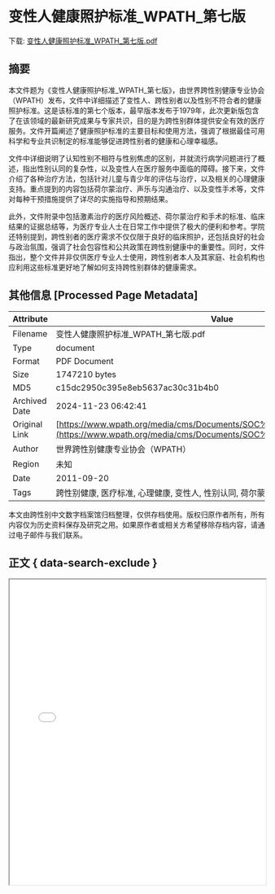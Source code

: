 # 变性人健康照护标准_WPATH_第七版

<!-- tcd_download_link -->
下载: [变性人健康照护标准_WPATH_第七版.pdf](变性人健康照护标准_WPATH_第七版.pdf)
<!-- tcd_download_link_end -->

## 摘要

<!-- tcd_abstract -->
本文件题为《变性人健康照护标准_WPATH_第七版》，由世界跨性别健康专业协会（WPATH）发布，文件中详细描述了变性人、跨性别者以及性别不符合者的健康照护标准。这是该标准的第七个版本，最早版本发布于1979年，此次更新版包含了在该领域的最新研究成果与专家共识，目的是为跨性别群体提供安全有效的医疗服务。文件开篇阐述了健康照护标准的主要目标和使用方法，强调了根据最佳可用科学和专业共识制定的标准能够促进跨性别者的健康和心理幸福感。

文件中详细说明了认知性别不相符与性别焦虑的区别，并就流行病学问题进行了概述，指出性别认同的复杂性，以及变性人在医疗服务中面临的障碍。接下来，文件介绍了各种治疗方法，包括针对儿童与青少年的评估与治疗，以及相关的心理健康支持。重点提到的内容包括荷尔蒙治疗、声乐与沟通治疗、以及变性手术等，文件对每种干预措施提供了详尽的实施指导和预期结果。

此外，文件附录中包括激素治疗的医疗风险概述、荷尔蒙治疗和手术的标准、临床结果的证据总结等，为医疗专业人士在日常工作中提供了极大的便利和参考。学院还特别提到，跨性别者的医疗需求不仅仅限于良好的临床照护，还包括良好的社会与政治氛围，强调了社会包容性和公共政策在跨性别健康中的重要性。同时，文件指出，整个文件并非仅供医疗专业人士使用，跨性别者本人及其家庭、社会机构也应利用这些标准更好地了解如何支持跨性别群体的健康需求。

<!-- tcd_abstract_end -->

## 其他信息 [Processed Page Metadata]

| Attribute       | Value                                  |
|-----------------|----------------------------------------|
| Filename        | 变性人健康照护标准_WPATH_第七版.pdf                             |
| Type            | document                                 |
| Format          | PDF Document                               |
| Size            | 1747210 bytes                           |
| MD5             | c15dc2950c395e8eb5637ac30c31b4b0                                  |
| Archived Date   | 2024-11-23 06:42:41                             |
| Original Link   | [https://www.wpath.org/media/cms/Documents/SOC%20v7/SOC%20V7_English.pdf](https://www.wpath.org/media/cms/Documents/SOC%20v7/SOC%20V7_English.pdf)                         |
| Author          | 世界跨性别健康专业协会（WPATH）                               |
| Region          | 未知                               |
| Date            | 2011-09-20                                 |
| Tags            | 跨性别健康, 医疗标准, 心理健康, 变性人, 性别认同, 荷尔蒙治疗, 社会政策                                 |

本文由跨性别中文数字档案馆归档整理，仅供存档使用。版权归原作者所有，所有内容仅为历史资料保存及研究之用。如果原作者或相关方希望移除存档内容，请通过电子邮件与我们联系。

## 正文 { data-search-exclude }

<!-- tcd_main_text -->
<iframe src="../变性人健康照护标准_WPATH_第七版.pdf" width="100%" height="600px">
    <p>无法显示PDF，请下载查看。</p>
</iframe>
<!-- tcd_main_text_end -->

